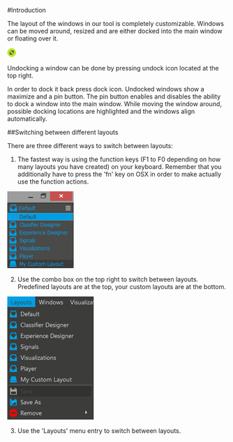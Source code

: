 #Introduction

The layout of the windows in our tool is completely customizable. Windows can be moved around, resized and are either docked into the main window or floating over it.

![Undock](../neuromoreStudio/Images/UI/DockUndockHover.png)

Undocking a window can be done by pressing undock icon located at the top right.

In order to dock it back press dock icon. Undocked windows show a maximize and a pin button. The pin button enables and disables the ability to dock a window into the main window. While moving the window around, possible docking locations are highlighted and the windows align automatically.

##Switching between different layouts

There are three different ways to switch between layouts:

1. The fastest way is using the function keys (F1 to F0 depending on how many layouts you have created) on your keyboard. Remember that you additionally have to press the 'fn' key on OSX in order to make actually use the function actions.

![Layout ComboBox](../neuromoreStudio/Images/Layouts/LayoutComboBox.png)

2. Use the combo box on the top right to switch between layouts. Predefined layouts are at the top, your custom layouts are at the bottom.

![Layout Menu](../neuromoreStudio/Images/Layouts/LayoutsMenu.png)

3. Use the 'Layouts' menu entry to switch between layouts.